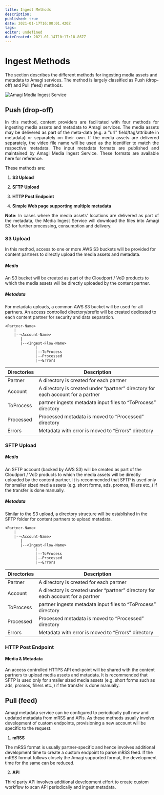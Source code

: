 ```yaml
---
title: Ingest Methods
description: 
published: true
date: 2021-01-17T16:00:01.420Z
tags: 
editor: undefined
dateCreated: 2021-01-14T10:17:18.867Z
---
```


# Ingest Methods

The section describes the different methods for ingesting media assets and metadata to Amagi services. The method is largely classified as Push (drop-off) and Pull (feed) methods.

![Amagi Media Ingest Service](https://vinod-amagi.github.io/amgdoc/metadata/metadata_ingest_svc.png)

## Push (drop-off)

<p align="justify">
In this method, content providers are facilitated with four methods for ingesting media assets and metadata to Amagi services. The media assets may be delivered as part of the meta-data (e.g. a "url" field/tag/attribute in metadata) or separately on their own. If the media assets are delivered separately, the video file name will be used as the identifier to match the respective metadata. The input metadata formats are published and maintained by Amagi Media Ingest Service. These formats are available here for reference.
</p>

These methods are:

1. **S3 Upload**

2. **SFTP Upload**

3. **HTTP Post Endpoint**

4. **Simple Web page supporting multiple metadata**

<p align="justify">
<strong>Note:</strong>
In cases where the media assets' locations are delivered as part of the metadata, the Media Ingest Service will download the files into Amagi S3 for further processing, consumption and delivery. 
</p>

### S3 Upload

In this method, access to one or more AWS S3 buckets will be provided for content partners to directly upload the media assets and metadata. 

##### Media

An S3 bucket will be created as part of the Cloudport / VoD products to which the media assets will be directly uploaded by the content partner.

##### Metadata

For metadata uploads, a common AWS S3 bucket will be used for all partners. An access controlled directory/prefix will be created dedicated to each content partner for security and data separation.

```
<Partner-Name>
    |
    |--<Account-Name>
       |
       |--<Ingest-Flow-Name>
              |
              |--ToProcess
              |--Processed
              |--Errors
```

 | Directories | Description |
 |-------------|-------------|
 |Partner | A directory is created for each partner|
 |Account| A directory is created under “partner” directory for each account for a partner|
 |ToProcess|partner ingests metadata input files to “ToProcess” directory|
 |Processed|Processed metadata is moved to “Processed” directory|
 |Errors|Metadata with error is moved to “Errors” directory|

### SFTP Upload

##### Media

An SFTP account (backed by AWS S3) will be created as part of the Cloudport / VoD products to which the media assets will be directly uploaded by the content partner. It is recommended that SFTP is used only for smaller sized media assets (e.g. short forms, ads, promos, fillers etc.,) if the transfer is done manually.

##### Metadata

Similar to the S3 upload, a directory structure will be established in the SFTP folder for content partners to upload metadata.

```
<Partner-Name>
    |
    |--<Account-Name>
       |
       |--<Ingest-Flow-Name>
              |
              |--ToProcess
              |--Processed
              |--Errors
```

 | Directories | Description |
 |-------------|-------------|
 |Partner |A directory is created for each partner|
 |Account|A directory is created under “partner” directory for each account for a partner|
 |ToProcess|partner ingests metadata input files to “ToProcess” directory|
 |Processed|Processed metadata is moved to “Processed” directory|
 |Errors|Metadata with error is moved to “Errors” directory|

### HTTP Post Endpoint

#### Media & Metadata
An access controlled HTTPS API end-point will be shared with the content partners to upload media assets and metadata. It is recommended that SFTP is used only for smaller sized media assets (e.g. short forms such as ads, promos, fillers etc.,) if the transfer is done manually.

## Pull (feed)
Amagi metadata service can be configured to periodically pull new and updated metadata from mRSS and APIs. As these methods usually involve development of custom endpoints, provisioning a new account will be specific to the request.

1. **mRSS**

The mRSS format is usually partner-specific and hence involves additional development time to create a custom endpoint to parse mRSS feed. If the mRSS format follows closely the Amagi supported format, the development time for the same can be reduced.

2. **API**

Third party API involves additional development effort to create custom workflow to scan API periodically and ingest metadata.